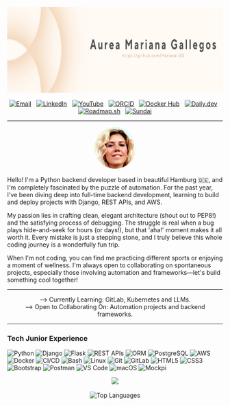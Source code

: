 <!-- Banner Image -->
<p align="center">
  <a href="https://github.com/Mariana-GG">
    <!-- Der Dateiname wurde URL-kodiert (Leerzeichen durch %20 ersetzt), um korrekt geladen zu werden -->
    <img src="https://raw.githubusercontent.com/Mariana-GG/Mariana-GG/main/assets/Beige%20Minimalist%20Professional%20LinkedIn%20Background%20Photo.png" alt="Aurea Mariana Gallegos Banner" width="1280px" height="200px"/>
  </a>
</p>

<!-- Social & Professional Links -->
<p align="center">
    <a href="mailto:aurea.mariana.gg@gmail.com"><img src="https://img.shields.io/badge/Email-DDA790?style=for-the-badge&logo=gmail&logoColor=white" alt="Email"/></a>
     
    <a href="https://www.linkedin.com/in/aurea-mariana-gallegos-gloria-backend-developer"><img src="https://img.shields.io/badge/LinkedIn-DDA790?style=for-the-badge&logo=linkedin&logoColor=white" alt="LinkedIn"/></a>
     
    <a href="https://www.youtube.com/@Aurea-Mariana-GG"><img src="https://img.shields.io/badge/YouTube-DDA790?style=for-the-badge&logo=youtube&logoColor=white" alt="YouTube"/></a>
     
    <a href="https://orcid.org/0009-0000-1609-4468"><img src="https://img.shields.io/badge/ORCID-DDA790?style=for-the-badge&logo=orcid&logoColor=white" alt="ORCID"/></a>
     
    <a href="https://hub.docker.com/repositories/marianagg"><img src="https://img.shields.io/badge/Docker%20Hub-DDA790?style=for-the-badge&logo=docker&logoColor=white" alt="Docker Hub"/></a>
     
    <a href="https://app.daily.dev/marianagg"><img src="https://img.shields.io/badge/daily.dev-DDA790?style=for-the-badge&logo=dailydotdev&logoColor=white" alt="Daily.dev"/></a>
     
    <a href="https://roadmap.sh/u/marianagg"><img src="https://img.shields.io/badge/My%20Roadmap-DDA790?style=for-the-badge&logo=roadmap.sh&logoColor=white" alt="Roadmap.sh"/></a>
     
    <a href="https://www.sundai.club/hacker/44dcec1e-42b7-4b93-9e54-3f2d24aadc5a"><img src="https://img.shields.io/badge/Sundai-DDA790?style=for-the-badge&logoColor=white" alt="Sundai"/></a>
</p>

---
<!-- Profile Photo -->
<p align="center">
  <img src="https://raw.githubusercontent.com/Mariana-GG/Mariana-GG/main/assets/Bewerbungsportrait.png" alt="Aurea Mariana Gallegos" width="97px" style="border-radius:50%;"/>
</p>



<p align="left">
Hello! I'm a Python backend developer based in beautiful Hamburg 🇩🇪, and I'm completely fascinated by the puzzle of automation. For the past year, I've been diving deep into full-time backend development, learning to build and deploy projects with Django, REST APIs, and AWS.

My passion lies in crafting clean, elegant architecture (shout out to PEP8!) and the satisfying process of debugging. The struggle is real when a bug plays hide-and-seek for hours (or days!), but that 'aha!' moment makes it all worth it. Every mistake is just a stepping stone, and I truly believe this whole coding journey is a wonderfully fun trip.

When I'm not coding, you can find me practicing different sports or enjoying a moment of wellness. I'm always open to collaborating on spontaneous projects, especially those involving automation and frameworks—let's build something cool together!
</p>



---
<p align="center">
--> Currently Learning: GitLab, Kubernetes and LLMs. <br>
--> Open to Collaborating On: Automation projects and backend frameworks.
</p>

---

### Tech Junior Experience

<p align="left">
    <img src="https://img.shields.io/badge/Python-EACDAC?style=for-the-badge&logo=python&logoColor=4A4A4A" alt="Python"/> 
    <img src="https://img.shields.io/badge/Django-EACDAC?style=for-the-badge&logo=django&logoColor=4A4A4A" alt="Django"/> 
    <img src="https://img.shields.io/badge/Flask-EACDAC?style=for-the-badge&logo=flask&logoColor=4A4A4A" alt="Flask"/> 
    <img src="https://img.shields.io/badge/REST%20APIs-EACDAC?style=for-the-badge&logoColor=4A4A4A" alt="REST APIs"/> 
    <img src="https://img.shields.io/badge/ORM-EACDAC?style=for-the-badge&logoColor=4A4A4A" alt="ORM"/> 
    <img src="https://img.shields.io/badge/PostgreSQL-EACDAC?style=for-the-badge&logo=postgresql&logoColor=4A4A4A" alt="PostgreSQL"/> 
    <img src="https://img.shields.io/badge/AWS-EACDAC?style=for-the-badge&logo=amazonaws&logoColor=4A4A4A" alt="AWS"/> 
    <img src="https://img.shields.io/badge/Docker-EACDAC?style=for-the-badge&logo=docker&logoColor=4A4A4A" alt="Docker"/> 
    <img src="https://img.shields.io/badge/CI/CD-EACDAC?style=for-the-badge&logo=githubactions&logoColor=4A4A4A" alt="CI/CD"/> 
    <img src="https://img.shields.io/badge/Bash-EACDAC?style=for-the-badge&logo=gnubash&logoColor=4A4A4A" alt="Bash"/> 
    <img src="https://img.shields.io/badge/Linux-EACDAC?style=for-the-badge&logo=linux&logoColor=4A4A4A" alt="Linux"/> 
    <img src="https://img.shields.io/badge/Git-EACDAC?style=for-the-badge&logo=git&logoColor=4A4A4A" alt="Git"/> 
    <img src="https://img.shields.io/badge/GitLab-EACDAC?style=for-the-badge&logo=gitlab&logoColor=4A4A4A" alt="GitLab"/> 
    <img src="https://img.shields.io/badge/HTML5-EACDAC?style=for-the-badge&logo=html5&logoColor=4A4A4A" alt="HTML5"/> 
    <img src="https://img.shields.io/badge/CSS3-EACDAC?style=for-the-badge&logo=css3&logoColor=4A4A4A" alt="CSS3"/> 
    <img src="https://img.shields.io/badge/Bootstrap-EACDAC?style=for-the-badge&logo=bootstrap&logoColor=4A4A4A" alt="Bootstrap"/> 
    <img src="https://img.shields.io/badge/Postman-EACDAC?style=for-the-badge&logo=postman&logoColor=4A4A4A" alt="Postman"/> 
    <img src="https://img.shields.io/badge/VS%20Code-EACDAC?style=for-the-badge&logo=visualstudiocode&logoColor=4A4A4A" alt="VS Code"/> 
    <img src="https://img.shields.io/badge/macOS-EACDAC?style=for-the-badge&logo=macos&logoColor=4A4A4A" alt="macOS"/> 
    <img src="https://img.shields.io/badge/Mockpi-EACDAC?style=for-the-badge&logoColor=4A4A4A" alt="Mockpi"/>
</p>

<p align="center">
  <!-- Activity Graph -->
  <img src="https://github-readme-activity-graph.vercel.app/graph?username=Mariana-GG&bg_color=FBF6F0&color=4A4A4A&line=DDA790&point=4A4A4A&area=true&hide_border=true" width="500px"/>
</p>

<p align="center">
  <!-- Top Languages Card (Width corrected) -->
  <img src="https://github-readme-stats.vercel.app/api/top-langs/?username=Mariana-GG&layout=compact&hide_border=true&title_color=4A4A4A&text_color=4A4A4A&bg_color=FBF6F0&area=true&hide_border=true" width="500px" alt="Top Languages"/>
</p>
